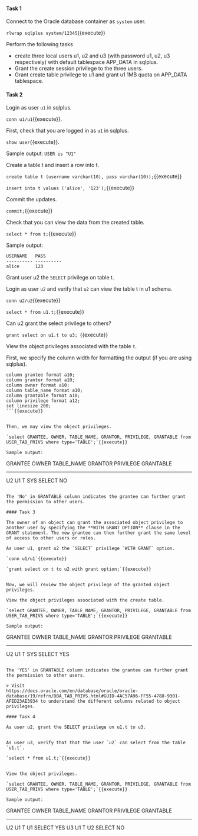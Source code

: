 
#### Task 1

Connect to the Oracle database container as `system` user.

`rlwrap sqlplus system/12345`{{execute}}

Perform the following tasks

* create  three local users u1, u2 and u3 (with password u1, u2, u3 respectively) with default tablespace APP_DATA in sqlplus. 
* Grant the create session privilege to the three users. 
* Grant create table privilege to u1 and grant u1 1MB quota on APP_DATA tablespace.


#### Task 2

Login as  user `u1` in sqlplus. 

`conn u1/u1`{{execute}}.

First, check that you are logged in as `u1` in sqlplus.

`show user`{{execute}}.

Sample output: `USER is "U1"`

Create a table t and insert a row into t.

`create table t (username varchar(10), pass varchar(10));`{{execute}}

`insert into t values ('alice', '123');`{{execute}}

Commit the updates.

`commit;`{{execute}}


Check that you can view the data from the created table.

`select * from t;`{{execute}}

Sample output:

```
USERNAME   PASS
---------- ----------
alice      123
```

Grant user u2 the `SELECT` privilege on table t.

Login as user `u2` and verify that `u2` can view the table t in u1 schema.

`conn u2/u2`{{execute}}

`select * from u1.t;`{{execute}}


Can u2 grant the select privilege to others?  

`grant select on u1.t to u3; `{{execute}}

View the object privileges associated with the table `t`.

First, we specify the column width for formatting the output (if you are using sqlplus).

```
column grantee format a10;
column grantor format a10;
column owner format a10;
column table_name format a10;
column grantable format a10;
column privilege format a12;
set linesize 200;
```{{execute}}


Then, we may view the object privileges.

`select GRANTEE, OWNER, TABLE_NAME, GRANTOR, PRIVILEGE, GRANTABLE from USER_TAB_PRIVS where type='TABLE';`{{execute}}

Sample output:

```
GRANTEE    OWNER      TABLE_NAME GRANTOR    PRIVILEGE    GRANTABLE
---------- ---------- ---------- ---------- ------------ ----------
U2         U1        T          SYS        SELECT       NO
```

The 'No' in GRANTABLE column indicates the grantee can further grant the permission to other users.
 
#### Task 3
 
The owner of an object can grant the associated object privilege to another user by specifying the **WITH GRANT OPTION** clause in the GRANT statement. The new grantee can then further grant the same level of access to other users or roles.

As user u1, grant u2 the `SELECT` privilege `WITH GRANT` option.

`conn u1/u1`{{execute}}

`grant select on t to u2 with grant option;`{{execute}}


Now, we will review the object privilege of the granted object privileges.

View the object privileges associated with the create table.

`select GRANTEE, OWNER, TABLE_NAME, GRANTOR, PRIVILEGE, GRANTABLE from USER_TAB_PRIVS where type='TABLE';`{{execute}}

Sample output:

```
GRANTEE    OWNER      TABLE_NAME GRANTOR    PRIVILEGE    GRANTABLE
---------- ---------- ---------- ---------- ------------ ----------
U2         U1         T          SYS        SELECT       YES  
```

The 'YES' in GRANTABLE column indicates the grantee can further grant the permission to other users.

> Visit 
https://docs.oracle.com/en/database/oracle/oracle-database/19/refrn/DBA_TAB_PRIVS.html#GUID-4AC57A96-FF55-4788-9301-AFED23AE3934 to understand the different columns related to object privileges.

#### Task 4

As user u2, grant the SELECT privilege on u1.t to u3.


As user u3, verify that that the user `u2` can select from the table `u1.t`.

`select * from u1.t;`{{execute}}


View the object privileges.

`select GRANTEE, OWNER, TABLE_NAME, GRANTOR, PRIVILEGE, GRANTABLE from USER_TAB_PRIVS where type='TABLE';`{{execute}}

Sample output:

```
GRANTEE    OWNER      TABLE_NAME GRANTOR    PRIVILEGE            GRANTABLE
---------- ---------- ---------- ---------- -------------------- ----------
U2         U1         T          U1         SELECT               YES
U3         U1         T          U2         SELECT               NO
```


